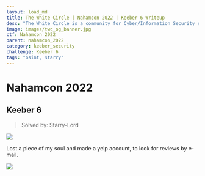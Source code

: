 ```yaml
---
layout: load_md
title: The White Circle | Nahamcon 2022 | Keeber 6 Writeup
desc: "The White Circle is a community for Cyber/Information Security students, enthusiasts and professionals. You can discuss anything related to Security, share your knowledge with others, get help when you need it and proceed further in your journey with amazing people from all over the world."
image: images/twc_og_banner.jpg
ctf: Nahamcon 2022
parent: nahamcon_2022
category: keeber_security
challenge: Keeber 6
tags: "osint, starry"
---
```


<h1 class="heading card-title white-text">Nahamcon 2022</h1>

## Keeber 6
> Solved by: Starry-Lord

![](https://i.imgur.com/0vltGeV.png)

Lost a piece of my soul and made a yelp account, to look for reviews by e-mail.

![](https://i.imgur.com/diItmsv.png)

